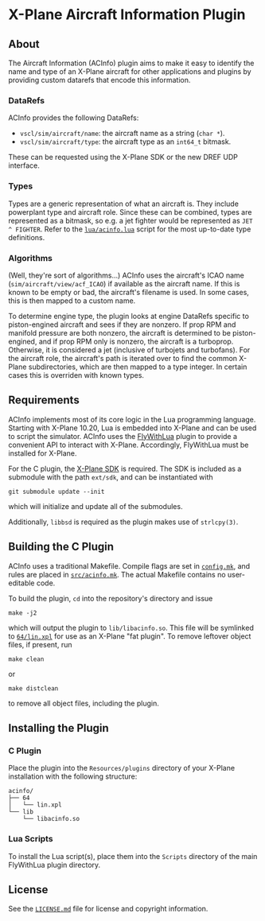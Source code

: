 # X-Plane Aircraft Information Plugin

## About

The Aircraft Information (ACInfo) plugin aims to make it easy to 
identify the name and type of an X-Plane aircraft for other applications
and plugins by providing custom datarefs that encode this information.

### DataRefs

ACInfo provides the following DataRefs:

*   `vscl/sim/aircraft/name`: the aircraft name as a string (`char *`).
*   `vscl/sim/aircraft/type`: the aircraft type as an `int64_t` bitmask.

These can be requested using the X-Plane SDK or the new DREF UDP 
interface.

### Types

Types are a generic representation of what an aircraft is.
They include powerplant type and aircraft role.
Since these can be combined, types are represented as a bitmask, so e.g.
a jet fighter would be represented as `JET ^ FIGHTER`.
Refer to the [`lua/acinfo.lua`](lua/acinfo.lua) script for the most
up-to-date type definitions.

### Algorithms

(Well, they're sort of algorithms...)
ACInfo uses the aircraft's ICAO name (`sim/aircraft/view/acf_ICAO`) if
available as the aircraft name.
If this is known to be empty or bad, the aircraft's filename is used.
In some cases, this is then mapped to a custom name.

To determine engine type, the plugin looks at engine DataRefs specific 
to piston-engined aircraft and sees if they are nonzero.
If prop RPM and manifold pressure are both nonzero, the aircraft is 
determined to be piston-engined, and if prop RPM only is nonzero, the
aircraft is a turboprop.
Otherwise, it is considered a jet (inclusive of turbojets and 
turbofans).
For the aircraft role, the aircraft's path is iterated over to find the
common X-Plane subdirectories, which are then mapped to a type integer.
In certain cases this is overriden with known types.

## Requirements

ACInfo implements most of its core logic in the Lua programming 
language.
Starting with X-Plane 10.20, Lua is embedded into X-Plane and can be 
used to script the simulator.
ACInfo uses the [FlyWithLua](https://github.com/X-Friese/FlyWithLua)
plugin to provide a convenient API to interact with X-Plane.
Accordingly, FlyWithLua must be installed for X-Plane.

For the C plugin, the 
[X-Plane SDK](http://www.xsquawkbox.net/xpsdk/mediawiki/Main_Page)
is required.
The SDK is included as a submodule with the path `ext/sdk`, and can
be instantiated with
```
git submodule update --init
```
which will initialize and update all of the submodules.

Additionally, `libbsd` is required as the plugin makes use of 
`strlcpy(3)`.

## Building the C Plugin

ACInfo uses a traditional Makefile. 
Compile flags are set in [`config.mk`](config.mk), and rules are placed
in [`src/acinfo.mk`](src/acinfo.mk).
The actual Makefile contains no user-editable code.

To build the plugin, `cd` into the repository's directory and issue
```
make -j2
```
which will output the plugin to `lib/libacinfo.so`.
This file will be symlinked to [`64/lin.xpl`](64/lin.xpl) for use as an
X-Plane "fat plugin".
To remove leftover object files, if present, run
```
make clean
```
or 
```
make distclean
```
to remove all object files, including the plugin.

## Installing the Plugin 
### C Plugin 
Place the plugin into the `Resources/plugins` directory of your X-Plane
installation with the following structure:
```
acinfo/
├── 64
│   └── lin.xpl
└── lib
    └── libacinfo.so
```

### Lua Scripts
To install the Lua script(s), place them into the `Scripts` directory
of the main FlyWithLua plugin directory.

## License
See the [`LICENSE.md`](LICENSE.md) file for license and copyright 
information.
